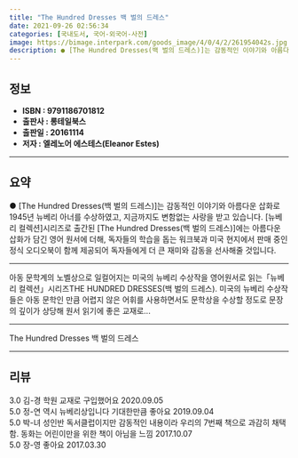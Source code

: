 ```yaml
---
title: "The Hundred Dresses 백 벌의 드레스"
date: 2021-09-26 02:56:34
categories: [국내도서, 국어-외국어-사전]
image: https://bimage.interpark.com/goods_image/4/0/4/2/261954042s.jpg
description: ● [The Hundred Dresses(백 벌의 드레스)]는 감동적인 이야기와 아름다운 삽화로 1945년 뉴베리 아너를 수상하였고, 지금까지도 변함없는 사랑을 받고 있습니다. [뉴베리 컬렉션]시리즈로 출간된 [The Hundred Dresses(백 벌의 드레스)]에는 아름다운 삽화
---
```


## **정보**

- **ISBN : 9791186701812**
- **출판사 : 롱테일북스**
- **출판일 : 20161114**
- **저자 : 엘레노어 에스테스(Eleanor Estes)**

------



## **요약**

●  [The Hundred Dresses(백 벌의 드레스)]는 감동적인 이야기와 아름다운 삽화로 1945년 뉴베리 아너를 수상하였고, 지금까지도 변함없는 사랑을 받고 있습니다.  [뉴베리 컬렉션]시리즈로 출간된 [The Hundred Dresses(백 벌의 드레스)]에는 아름다운 삽화가 담긴 영어 원서에 더해, 독자들의 학습을 돕는 워크북과 미국 현지에서 판매 중인 정식 오디오북이 함께 제공되어 독자들에게 더 큰 재미와 감동을 선사해줄 것입니다.

------

아동 문학계의 노벨상으로 일컬어지는 미국의 뉴베리 수상작을 영어원서로 읽는「뉴베리 컬렉션」시리즈THE HUNDRED DRESSES(백 벌의 드레스). 미국의 뉴베리 수상작들은 아동 문학인 만큼 어렵지 않은 어휘를 사용하면서도 문학상을 수상할 정도로 문장의 깊이가 상당해 원서 읽기에 좋은 교재로... 

------


The Hundred Dresses 백 벌의 드레스 

------


## **리뷰** 

3.0 김-경 학원 교재로 구입했어요 2020.09.05 <br/>5.0 정-연 역시 뉴베리상입니다 기대한만큼 좋아요 2019.09.04 <br/>5.0 박-녀 성인반 독서클럽이지만 감동적인 내용이라 우리의 7번째 책으로 과감히 채택함. 동화는 어린이만을 위한 책이 아님을 느낌 2017.10.07 <br/>5.0 장-영 좋아요 2017.03.30 <br/>